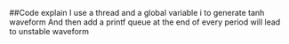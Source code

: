 ##Code explain
I use a thread and a global variable i to generate tanh waveform
And then add a printf queue at the end of every period will lead to unstable waveform
